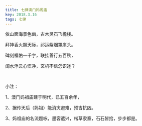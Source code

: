 ```yaml
---
title: 七律澳门妈阁庙
key: 2018.3.16
tags: 七律
---
```


依山面海景色幽，古木灵石飞檐楼。

拜神香火飘天际，祁运紫烟罩崖头。

碑刻福佑一千字，联挂善行五百秋，

阔水浮云心悟净，玄机不信怎识途？

</br>

小注：

1、澳门妈祖庙建于明代，已五百余年，

2、据传天后（妈祖）能消灾避难，预吉抗凶。

3、妈祖庙的名流题咏，墨客遣兴，楷草隶篆，石石皆拾，步步都是。

</br>

